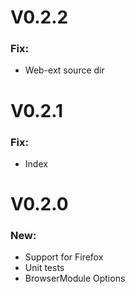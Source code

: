 # V0.2.2

### Fix:

- Web-ext source dir

# V0.2.1

### Fix:

- Index

# V0.2.0

### New:

- Support for Firefox
- Unit tests
- BrowserModule Options

